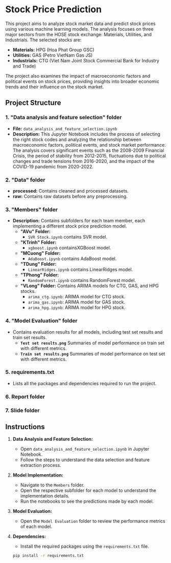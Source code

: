 # Stock Price Prediction 
This project aims to analyze stock market data and predict stock prices using various machine learning models. The analysis focuses on three major sectors from the HOSE stock exchange: Materials, Utilities, and Industrials. The selected stocks are:
- **Materials:** HPG (Hoa Phat Group GSC)
- **Utilities:** GAS (Petro VietNam Gas JS)
- **Industrials:** CTG (Viet Nam Joint Stock Commercial Bank for Industry and Trade)

The project also examines the impact of macroeconomic factors and political events on stock prices, providing insights into broader economic trends and their influence on the stock market.
## Project Structure

### 1. "Data analysis and feature selection" folder
- **File:** `data_analysis_and_feature_selection.ipynb`
- **Description:** This Jupyter Notebook includes the process of selecting the right stock codes and analyzing the relationship between macroeconomic factors, political events, and stock market performance. The analysis covers significant events such as the 2008-2009 Financial Crisis, the period of stability from 2012-2015, fluctuations due to political changes and trade tensions from 2016-2020, and the impact of the COVID-19 pandemic from 2020-2022.

### 2. "Data" folder 
- **processed:** Contains cleaned and processed datasets.
- **raw:** Contains raw datasets before any preprocessing.

### 3. "Members" folder
- **Description:** Contains subfolders for each team member, each implementing a different stock price prediction model.
  - **"AVu" Folder:**
    - `SVR Stock.ipynb` contains SVR model.
  - **"KTrinh" Folder:**
    - `xgboost.ipynb` containsXGBoost model.
  - **"MCuong" Folder:**
    - `AdaBoost.ipynb` contains AdaBoost model.
  - **"TDung" Folder:**
    - `LinearRidges.ipynb` contains LinearRidges model.
  - **"TPhong" Folder:**
    - `RandomForest.ipynb` contains RandomForest model.
  - **"VLong" Folder:** Contains ARIMA models for CTG, GAS, and HPG stocks.
    - `arima_ctg.ipynb`: ARIMA model for CTG stock.
    - `arima_gas.ipynb`: ARIMA model for GAS stock.
    - `arima_hpg.ipynb`: ARIMA model for HPG stock.

### 4. "Model Evaluation" folder
- Contains evaluation results for all models, including test set results and train set results.
  - **`Test set results.png`** Summaries of model performance on train set with different metrics.
  - **`Train set results.png`** Summaries of model performance on test set with different metrics.
### 5. requirements.txt
-  Lists all the packages and dependencies required to run the project.
### 6. Report folder
### 7. Slide folder
## Instructions

1. **Data Analysis and Feature Selection:**
   - Open `data_analysis_and_feature_selection.ipynb` in Jupyter Notebook.
   - Follow the steps to understand the data selection and feature extraction process.

2. **Model Implementation:**
   - Navigate to the `Members` folder.
   - Open the respective subfolder for each model to understand the implementation details.
   - Run the notebooks to see the predictions made by each model.

3. **Model Evaluation:**
   - Open the `Model Evaluation` folder to review the performance metrics of each model.

4. **Dependencies:**
   - Install the required packages using the `requirements.txt` file.
   ```bash
   pip install -r requirements.txt

